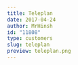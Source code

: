 ```yaml
---
title: Teleplan
date: 2017-04-24
author: MrHinsh
id: "11808"
type: customers
slug: teleplan
preview: teleplan.png
---
```

